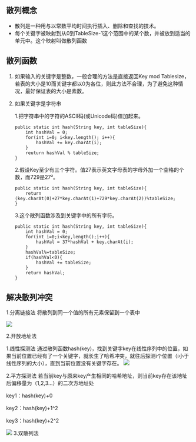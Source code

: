 ## 散列概念
+ 散列是一种用与以常数平均时间执行插入、删除和查找的技术。
+ 每个关键字被映射到从0到TableSize-1这个范围中的某个数，并被放到适当的单元中。这个映射叫做散列函数
## 散列函数
1. 如果输入的关键字是整数，一般合理的方法是直接返回Key mod Tablesize，若表的大小是10而关键字都以0为各位，则此方法不合理，为了避免这种情况，最好保证表的大小是素数。
2. 如果关键字是字符串

   1.把字符串中的字符的ASCII码(或Unicode码)值加起来。
   ```
   public static int hash(String key, int tableSize){
       int hashVal = 0;
       for(int i=0; i<key.length(); i++){
           hashVal += key.charAt(i);
       }
       reuturn hashVal % tableSize;
   }
   ```
   2.假设Key至少有三个字符。值27表示英文字母表的字母外加一个空格的个数，而729是27²。
   ```
   public static int hash(String key, int tableSize){
       return (key.charAt(0)+27*key.charAt(1)+729*key.charAt(2))%tableSize;
   }
   ```
   3.这个散列函数涉及到关键字中的所有字符。
   ```
   public static int hash(String key, int tableSize){
       int hashVal = 0;
       for(int i=0;i<key,length();i++){
           hashVal = 37*hashVal + key.charAt(i);
       }
       hashVal%=tableSize;
       if(hashVal<0){
           hashVal += tableSize;
       }
       return hashVal;
   }
   ```
## 解决散列冲突
1.分离链接法
将散列到同一个值的所有元素保留到一个表中

![](http://img.my.csdn.net/uploads/201301/02/1357132078_1110.jpg)

2.开放地址法

   1.线性探测法
   通过散列函数hash(key)，找到关键字key在线性序列中的位置，如果当前位置已经有了一个关键字，就长生了哈希冲突，就往后探测i个位置（i小于线性序列的大小），直到当前位置没有关键字存在。
   ![](http://s4.51cto.com/wyfs02/M02/7F/BE/wKioL1crNyTA7H6XAAAbtTzjjD0906.png)
   
   2.平方探测法
   若当前key与原来key产生相同的哈希地址，则当前key存在该地址后偏移量为（1,2,3...）的二次方地址处
   
   key1：hash(key)+0
   
   key2：hash(key)+1^2
   
   key3：hash(key)+2^2
   
   ![](https://img-blog.csdn.net/20160608012213058?watermark/2/text/aHR0cDovL2Jsb2cuY3Nkbi5uZXQv/font/5a6L5L2T/fontsize/400/fill/I0JBQkFCMA==/dissolve/70/gravity/Center)
   3.双散列法
